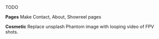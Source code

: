 TODO

**Pages**
Make Contact, About, Showreel pages

**Cosmetic**
Replace unsplash Phantom image with looping video of FPV shots. 
